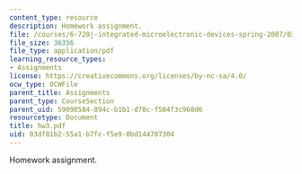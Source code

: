 ```yaml
---
content_type: resource
description: Homework assignment.
file: /courses/6-720j-integrated-microelectronic-devices-spring-2007/03df81b255a1b7fcf5e90bd144707304_hw3.pdf
file_size: 36356
file_type: application/pdf
learning_resource_types:
- Assignments
license: https://creativecommons.org/licenses/by-nc-sa/4.0/
ocw_type: OCWFile
parent_title: Assignments
parent_type: CourseSection
parent_uid: 59098584-894c-b1b1-d78c-f504f3c968d6
resourcetype: Document
title: hw3.pdf
uid: 03df81b2-55a1-b7fc-f5e9-0bd144707304
---
```

Homework assignment.